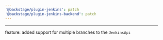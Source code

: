 ```yaml
---
'@backstage/plugin-jenkins': patch
'@backstage/plugin-jenkins-backend': patch
---
```


---

feature: added support for multiple branches to the `JenkinsApi`
